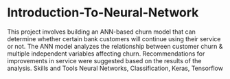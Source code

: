 # Introduction-To-Neural-Network
This project involves building an ANN-based churn model that can determine whether certain bank customers will continue using their service or not. The ANN model analyzes the relationship between customer churn &amp; multiple independent variables affecting churn. Recommendations for improvements in service were suggested based on the results of the analysis. Skills and Tools Neural Networks, Classification, Keras, Tensorflow
